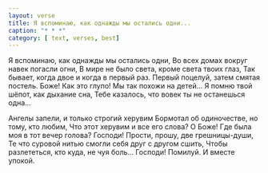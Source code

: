```yaml
---
layout: verse
title: Я вспоминаю, как однажды мы остались одни...
caption: "* * *"
category: [ text, verses, best]
---
```

Я вспоминаю, как однажды мы остались одни,
Во всех домах вокруг навек погасли огни,
В мире не было света, кроме света твоих глаз,
Так бывает, когда двое и когда в первый раз.
Первый поцелуй, затем смятая постель.
Боже! Как это глупо! Мы так похожи на детей...
Я помню твой шёпот, как дыхание сна,
Тебе казалось, что вовек ты не останешься одна...

Ангелы запели, и только строгий херувим
Бормотал об одиночестве, но тому, кто любим,
Что этот херувим и все его слова?
О Боже! Где была моя в тот вечер голова?
Господи! Прости, прошу, две грешницы-души,
Те что суровой нитью смогли себя друг с другом сшить,
Чтобы разлететься, кто куда, не чуя боль...
Господи! Помилуй. И вместе упокой.
